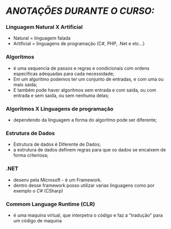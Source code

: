 # ***ANOTAÇÕES DURANTE O CURSO:***

### **Linguagem Natural X Artificial**
* Natural = linguagem falada
* Artificial = linguagens de programação (C#, PHP, .Net e etc...)

### **Algoritmos**
* é uma sequencia de passos e regras e condicionais com ordens especificas adequadas para cada necessidade;
* Em um algoritmo podemos ter um conjunto de entradas, e com uma ou mais saida;
* E também pode haver algoritmos sem entrada e com saida, ou com entrada e sem saida, ou sem nenhuma delas;

###  **Algoritmos X Linguagens de programação**
* dependendo da linguagem a forma do algoritmo pode ser diferente;

### **Estrutura de Dados**
* Estrutura de dados é Diferente de Dados;
* a estrutura de dados definem regras para que os dados se encaixem de forma criteriosa;

### **.NET**
- desenv pela Microsoft - é um Framework. 
- dentro desse framework posso utilizar varias linguagens como por exemplo o *C#* (CSharp)

### **Commom Language Runtime (CLR)**
- é uma maquina virtual, que interpetra o código e faz a "tradução" para um código de maquina

